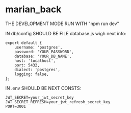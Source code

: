 # marian_back

THE DEVELOPMENT MODE RUN WITH "npm run dev"

IN db/config SHOULD BE FILE database.js wigh next info:
```
export default {
    username: 'postgres',
    password: 'YOUR_PASSWORD',
    database: 'YOUR_DB_NAME',
    host: 'localhost',
    port: 5432,
    dialect: 'postgres',
    logging: false, 
};
```
IN .env SHOULD BE NEXT CONSTS: 
```
JWT_SECRET=your_jwt_secret_key
JWT_SECRET_REFRESH=your_jwt_refresh_secret_key
PORT=3001
```